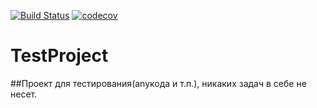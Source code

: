 [![Build Status](https://travis-ci.org/Foneom/TestProject.svg?branch=master)](https://travis-ci.org/Foneom/TestProject)
[![codecov](https://codecov.io/gh/Foneom/TestProject/branch/master/graph/badge.svg)](https://codecov.io/gh/Foneom/TestProject)
# TestProject
##Проект для тестирования(anyкода и т.п.), никаких задач в себе не несет.
